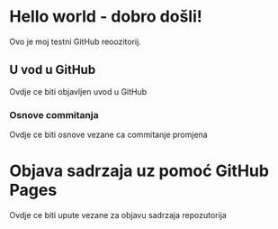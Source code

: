 # Hello world - dobro došli!
Ovo je moj testni GitHub reoozitorij.

## U vod u GitHub

Ovdje ce biti objavljen uvod u GitHub

### Osnove commitanja

Ovdje ce biti osnove vezane ca commitanje promjena

# Objava sadrzaja uz pomoć GitHub Pages

Ovdje ce biti upute vezane za objavu sadrzaja repozutorija  
